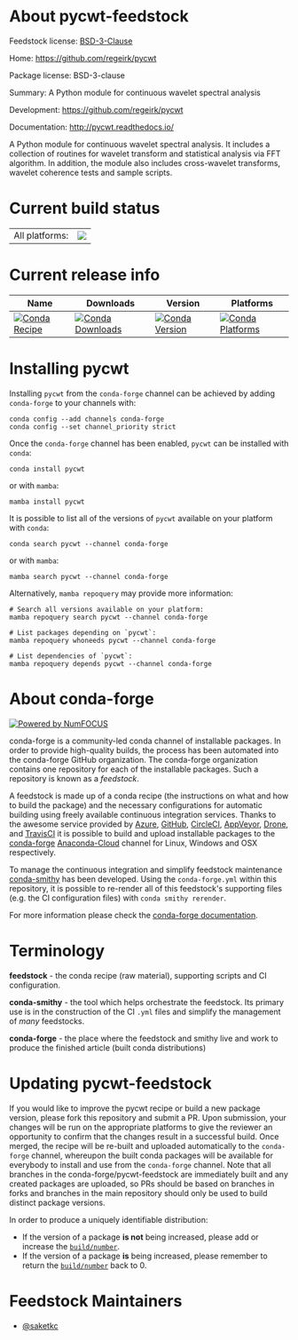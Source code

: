 About pycwt-feedstock
=====================

Feedstock license: [BSD-3-Clause](https://github.com/conda-forge/pycwt-feedstock/blob/main/LICENSE.txt)

Home: https://github.com/regeirk/pycwt

Package license: BSD-3-clause

Summary: A Python module for continuous wavelet spectral analysis

Development: https://github.com/regeirk/pycwt

Documentation: http://pycwt.readthedocs.io/

A Python module for continuous wavelet spectral analysis. It includes
a collection of routines for wavelet transform and statistical analysis
via FFT algorithm. In addition, the module also includes cross-wavelet
transforms, wavelet coherence tests and sample scripts.


Current build status
====================


<table><tr><td>All platforms:</td>
    <td>
      <a href="https://dev.azure.com/conda-forge/feedstock-builds/_build/latest?definitionId=3227&branchName=main">
        <img src="https://dev.azure.com/conda-forge/feedstock-builds/_apis/build/status/pycwt-feedstock?branchName=main">
      </a>
    </td>
  </tr>
</table>

Current release info
====================

| Name | Downloads | Version | Platforms |
| --- | --- | --- | --- |
| [![Conda Recipe](https://img.shields.io/badge/recipe-pycwt-green.svg)](https://anaconda.org/conda-forge/pycwt) | [![Conda Downloads](https://img.shields.io/conda/dn/conda-forge/pycwt.svg)](https://anaconda.org/conda-forge/pycwt) | [![Conda Version](https://img.shields.io/conda/vn/conda-forge/pycwt.svg)](https://anaconda.org/conda-forge/pycwt) | [![Conda Platforms](https://img.shields.io/conda/pn/conda-forge/pycwt.svg)](https://anaconda.org/conda-forge/pycwt) |

Installing pycwt
================

Installing `pycwt` from the `conda-forge` channel can be achieved by adding `conda-forge` to your channels with:

```
conda config --add channels conda-forge
conda config --set channel_priority strict
```

Once the `conda-forge` channel has been enabled, `pycwt` can be installed with `conda`:

```
conda install pycwt
```

or with `mamba`:

```
mamba install pycwt
```

It is possible to list all of the versions of `pycwt` available on your platform with `conda`:

```
conda search pycwt --channel conda-forge
```

or with `mamba`:

```
mamba search pycwt --channel conda-forge
```

Alternatively, `mamba repoquery` may provide more information:

```
# Search all versions available on your platform:
mamba repoquery search pycwt --channel conda-forge

# List packages depending on `pycwt`:
mamba repoquery whoneeds pycwt --channel conda-forge

# List dependencies of `pycwt`:
mamba repoquery depends pycwt --channel conda-forge
```


About conda-forge
=================

[![Powered by
NumFOCUS](https://img.shields.io/badge/powered%20by-NumFOCUS-orange.svg?style=flat&colorA=E1523D&colorB=007D8A)](https://numfocus.org)

conda-forge is a community-led conda channel of installable packages.
In order to provide high-quality builds, the process has been automated into the
conda-forge GitHub organization. The conda-forge organization contains one repository
for each of the installable packages. Such a repository is known as a *feedstock*.

A feedstock is made up of a conda recipe (the instructions on what and how to build
the package) and the necessary configurations for automatic building using freely
available continuous integration services. Thanks to the awesome service provided by
[Azure](https://azure.microsoft.com/en-us/services/devops/), [GitHub](https://github.com/),
[CircleCI](https://circleci.com/), [AppVeyor](https://www.appveyor.com/),
[Drone](https://cloud.drone.io/welcome), and [TravisCI](https://travis-ci.com/)
it is possible to build and upload installable packages to the
[conda-forge](https://anaconda.org/conda-forge) [Anaconda-Cloud](https://anaconda.org/)
channel for Linux, Windows and OSX respectively.

To manage the continuous integration and simplify feedstock maintenance
[conda-smithy](https://github.com/conda-forge/conda-smithy) has been developed.
Using the ``conda-forge.yml`` within this repository, it is possible to re-render all of
this feedstock's supporting files (e.g. the CI configuration files) with ``conda smithy rerender``.

For more information please check the [conda-forge documentation](https://conda-forge.org/docs/).

Terminology
===========

**feedstock** - the conda recipe (raw material), supporting scripts and CI configuration.

**conda-smithy** - the tool which helps orchestrate the feedstock.
                   Its primary use is in the construction of the CI ``.yml`` files
                   and simplify the management of *many* feedstocks.

**conda-forge** - the place where the feedstock and smithy live and work to
                  produce the finished article (built conda distributions)


Updating pycwt-feedstock
========================

If you would like to improve the pycwt recipe or build a new
package version, please fork this repository and submit a PR. Upon submission,
your changes will be run on the appropriate platforms to give the reviewer an
opportunity to confirm that the changes result in a successful build. Once
merged, the recipe will be re-built and uploaded automatically to the
`conda-forge` channel, whereupon the built conda packages will be available for
everybody to install and use from the `conda-forge` channel.
Note that all branches in the conda-forge/pycwt-feedstock are
immediately built and any created packages are uploaded, so PRs should be based
on branches in forks and branches in the main repository should only be used to
build distinct package versions.

In order to produce a uniquely identifiable distribution:
 * If the version of a package **is not** being increased, please add or increase
   the [``build/number``](https://docs.conda.io/projects/conda-build/en/latest/resources/define-metadata.html#build-number-and-string).
 * If the version of a package **is** being increased, please remember to return
   the [``build/number``](https://docs.conda.io/projects/conda-build/en/latest/resources/define-metadata.html#build-number-and-string)
   back to 0.

Feedstock Maintainers
=====================

* [@saketkc](https://github.com/saketkc/)

